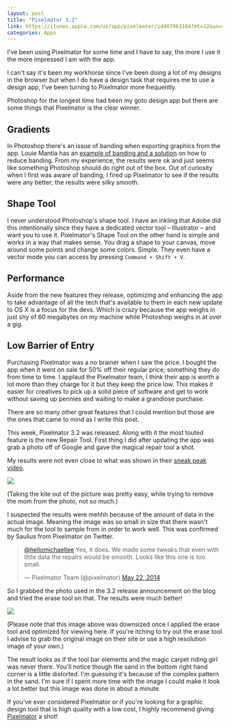 ```yaml
---
layout: post
title: "Pixelmator 3.2"
link: https://itunes.apple.com/us/app/pixelmator/id407963104?mt=12&uo=4&at=11l9EG
categories: Apps
---
```


I've been using Pixelmator for some time and I have to say, the more I use it the more impressed I am with the app.

I can't say it's been my workhorse since I've been doing a lot of my designs in the browser but when I do have a design task that requires me to use a design app, I've been turning to Pixelmator more frequently.

Photoshop for the longest time had been my goto design app but there are some things that Pixelmator is the clear winner.

## Gradients
In Photoshop there's an issue of banding when exporting graphics from the app. Louie Mantia has an <a href="http://mantia.me/blog/photoshop-tip-spatter/" target="_blank">example of banding and a solution</a> on how to reduce banding. From my experience, the results were ok and just seems like something Photoshop should do right out of the box. Out of curiosity when I first was aware of banding, I fired up Pixelmator to see if the results were any better; the results were silky smooth.

## Shape Tool
I never understood Photoshop's shape tool. I have an inkling that Adobe did this intentionally since they have a dedicated vector tool &ndash; Illustrator &ndash; and want you to use it. Pixelmator's Shape Tool on the other hand is simple and works in a way that makes sense. You drag a shape to your canvas, move around some points and change some colors. Simple. They even have a vector mode you can access by pressing `Command + Shift + V`.

## Performance
Aside from the new features they release, optimizing and enhancing the app to take advantage of all the tech that's available to them in each new update to OS X is a focus for the devs. Which is crazy because the app weighs in just shy of 60 megabytes on my machine while Photoshop weighs in at over a gig.

## Low Barrier of Entry
Purchasing Pixelmator was a no brainer when I saw the price. I bought the app when it went on sale for 50% off their regular price; something they do from time to time. I applaud the Pixelmator team, I think their app is worth a lot more than they charge for it but they keep the price low. This makes it easier for creatives to pick up a solid piece of software and get to work without saving up pennies and waiting to make a grandiose purchase.

There are so many other great features that I could mention but those are the ones that came to mind as I write this post.

This week, Pixelmator 3.2 was released. Along with it the most touted feature is the new Repair Tool. First thing I did after updating the app was grab a photo off of Google and gave the magical repair tool a shot.

My results were not even close to what was shown in their <a href="http://www.pixelmator.com/blog/2014/04/17/sneak-peek-at-pixelmator-3-2-sandstone/" target="_blank">sneak peak video</a>.

![](https://dl.dropboxusercontent.com/u/1228961/michaellee/2014/05%20-%20May/family.jpg)

(Taking the kite out of the picture was pretty easy, while trying to remove the mom from the photo, not so much.)

I suspected the results were mehhh because of the amount of data in the actual image. Meaning the image was so small in size that there wasn't much for the tool to sample from in order to work well. This was confirmed by Saulius from Pixelmator on Twitter.

<blockquote class="twitter-tweet" lang="en"><p><a href="https://twitter.com/hellomichaellee">@hellomichaellee</a> Yes, it does. We made some tweaks that even with little data the repairs would be smooth. Looks like this one is too small.</p>&mdash; Pixelmator Team (@pixelmator) <a href="https://twitter.com/pixelmator/statuses/469501675783598080">May 22, 2014</a></blockquote>
<script async src="//platform.twitter.com/widgets.js" charset="utf-8"></script>

So I grabbed the photo used in the 3.2 release announcement on the blog and tried the erase tool on that. The results were much better!

![](https://dl.dropboxusercontent.com/u/1228961/michaellee/2014/05%20-%20May/sandstone.jpg)

(Please note that this image above was downsized once I applied the erase tool and optimized for viewing here. If you're itching to try out the erase tool I advise to grab the original image on their site or use a high resolution image of your own.)

The result looks as if the tool bar elements and the magic carpet riding girl was never there. You'll notice though the sand in the bottom right hand corner is a little distorted. I'm guessing it's because of the complex pattern in the sand. I'm sure if I spent more time with the image I could make it look a lot better but this image was done in about a minute.

If you've ever considered Pixelmator or if you're looking for a graphic design tool that is high quality with a low cost, I highly recommend giving <a href="https://itunes.apple.com/us/app/pixelmator/id407963104?mt=12&uo=4&at=11l9EG" target="_blank">Pixelmator</a> a shot!
